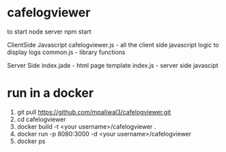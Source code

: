 # cafelogviewer
to start node server
npm start

ClientSide Javascript
cafelogviewer.js - all the client side javascript logic to display logs
common.js - library functions

Server Side
index.jade - html page template
index.js - server side javascipt

# run in a docker
1. git pull https://github.com/mpaliwal3/cafelogviewer.git
2. cd cafelogviewer
3. docker build -t &lt;your username&gt;/cafelogviewer .
4. docker run -p 8080:3000 -d &lt;your username&gt;/cafelogviewer
5. docker ps

